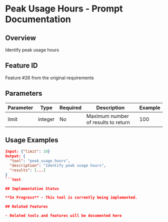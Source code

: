 # Peak Usage Hours - Prompt Documentation

## Overview

Identify peak usage hours

## Feature ID

Feature #26 from the original requirements

## Parameters

| Parameter | Type | Required | Description | Example |
|-----------|------|----------|-------------|---------|
| limit | integer | No | Maximum number of results to return | 100 |

## Usage Examples

```json
Input: {"limit": 10}
Output: {
  "tool": "peak_usage_hours",
  "description": "Identify peak usage hours",
  "results": [...]
}
```text

## Implementation Status

**In Progress** - This tool is currently being implemented.

## Related Features

- Related tools and features will be documented here
